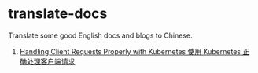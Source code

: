 # translate-docs
Translate some good English docs and blogs to Chinese. 


1. [Handling Client Requests Properly with Kubernetes 使用 Kubernetes 正确处理客户端请求](tr-1-Handling-Client-Requests-Properly-with-Kubernetes.md)